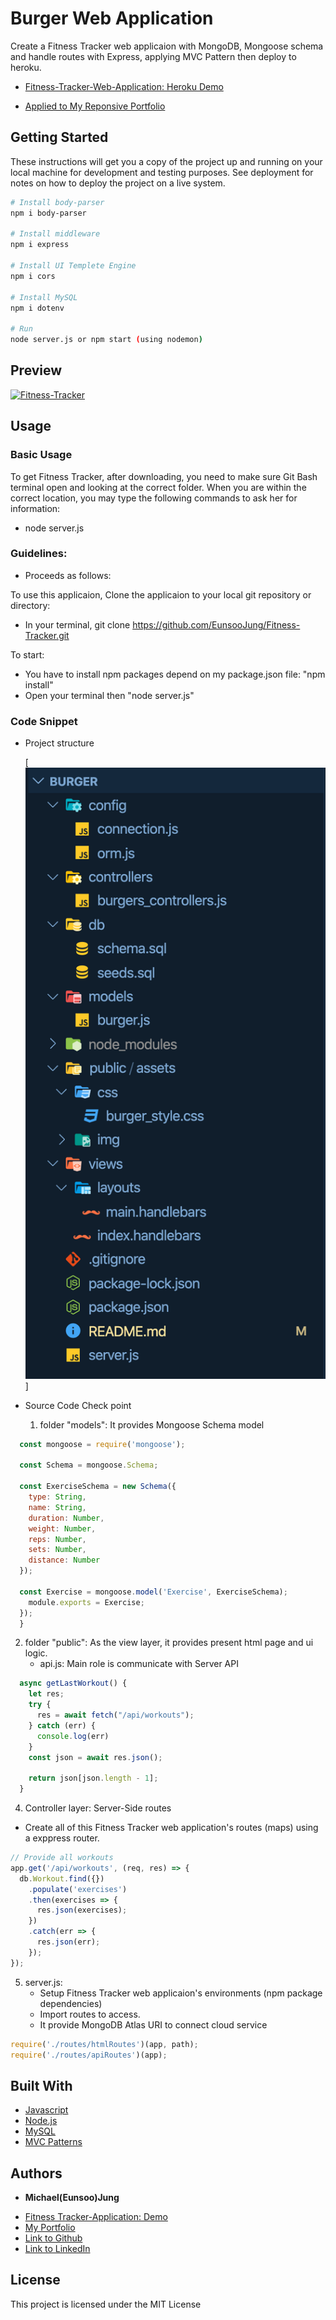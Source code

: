 # Burger Web Application

Create a Fitness Tracker web applicaion with MongoDB, Mongoose schema and handle routes with Express, applying MVC Pattern then deploy to heroku.

- [Fitness-Tracker-Web-Application: Heroku Demo](https://stark-gorge-35582.herokuapp.com/)

- [Applied to My Reponsive Portfolio](https://eunsoojung.github.io/Responsive-Portfolio/portfolio.html)

## Getting Started

These instructions will get you a copy of the project up and running on your local machine for development and testing purposes. See deployment for notes on how to deploy the project on a live system.

```bash
# Install body-parser
npm i body-parser

# Install middleware
npm i express

# Install UI Templete Engine
npm i cors

# Install MySQL
npm i dotenv

# Run
node server.js or npm start (using nodemon)
```

## Preview

[![Fitness-Tracker](https://github.com/EunsooJung/Burger/blob/master/public/assets/img/Burgers-Demo.gif)](https://github.com/EunsooJung/Burger/blob/master/public/assets/img/Burgers-Demo.gif)

## Usage

### Basic Usage

To get Fitness Tracker, after downloading, you need to make sure Git Bash terminal open and looking at the correct folder. When you are within the correct location, you may type the following commands to ask her for information:

- node server.js

### Guidelines:

- Proceeds as follows:

To use this applicaion, Clone the applicaion to your local git repository or directory:

- In your terminal, git clone https://github.com/EunsooJung/Fitness-Tracker.git

To start:

- You have to install npm packages depend on my package.json file: "npm install"
- Open your terminal then "node server.js"

### Code Snippet

- Project structure

  [![Fitness-Tracker-Project-Structure](https://github.com/EunsooJung/Burger/blob/master/public/assets/img/burger-prj-structure.png)]

- Source Code Check point

  1.  folder "models": It provides Mongoose Schema model

```javascript
  const mongoose = require('mongoose');

  const Schema = mongoose.Schema;

  const ExerciseSchema = new Schema({
    type: String,
    name: String,
    duration: Number,
    weight: Number,
    reps: Number,
    sets: Number,
    distance: Number
  });

  const Exercise = mongoose.model('Exercise', ExerciseSchema);
    module.exports = Exercise;
  });
  }
```

2.  folder "public": As the view layer, it provides present html page and ui logic.
    - api.js: Main role is communicate with Server API

```javascript
  async getLastWorkout() {
    let res;
    try {
      res = await fetch("/api/workouts");
    } catch (err) {
      console.log(err)
    }
    const json = await res.json();

    return json[json.length - 1];
  }
```

4. Controller layer: Server-Side routes

- Create all of this Fitness Tracker web application's routes (maps) using a exppress router.

```javascript
// Provide all workouts
app.get('/api/workouts', (req, res) => {
  db.Workout.find({})
    .populate('exercises')
    .then(exercises => {
      res.json(exercises);
    })
    .catch(err => {
      res.json(err);
    });
});
```

5. server.js:
   - Setup Fitness Tracker web applicaion's environments (npm package dependencies)
   - Import routes to access.
   - It provide MongoDB Atlas URI to connect cloud service

```javascript
require('./routes/htmlRoutes')(app, path);
require('./routes/apiRoutes')(app);
```

## Built With

- [Javascript](https://developer.mozilla.org/en-US/docs/Web/JavaScript)
- [Node.js](https://nodejs.org/en/)
- [MySQL](https://www.npmjs.com/package/mysql)
- [MVC Patterns](https://en.wikipedia.org/wiki/Model%E2%80%93view%E2%80%93controller)

## Authors

- **Michael(Eunsoo)Jung**

* [Fitness Tracker-Application: Demo](https://stark-gorge-35582.herokuapp.com/)
* [My Portfolio](https://eunsoojung.github.io/Responsive-Portfolio/portfolio.html)
* [Link to Github](https://github.com/EunsooJung/Employee-Tracker)
* [Link to LinkedIn](www.linkedin.com/in/eun-soo-jung/)

## License

This project is licensed under the MIT License
